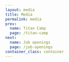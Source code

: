 ```yaml
---
layout: media
title: Media
permalink: media
prev:
  name: Titan Camp
  page: /titan-camp
next:
  name: Job openings
  page: /job-openings
container_class: container
---
```

